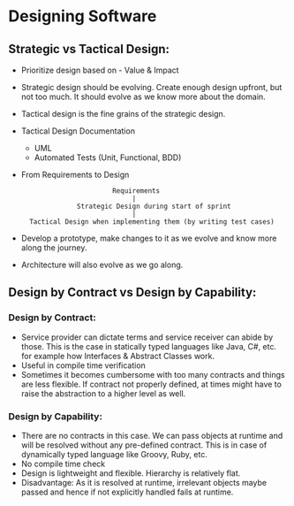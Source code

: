 # Designing Software

## Strategic vs Tactical Design:

- Prioritize design based on - Value & Impact
- Strategic design should be evolving. Create enough design upfront, but not too much. It should evolve as we know more about the domain.
- Tactical design is the fine grains of the strategic design.
- Tactical Design Documentation 
	- UML
	- Automated Tests (Unit, Functional, BDD)

- From Requirements to Design 

                             Requirements
                                  |
                    Strategic Design during start of sprint	
                                  |
	    Tactical Design when implementing them (by writing test cases)

- Develop a prototype, make changes to it as we evolve and know more along the journey.
- Architecture will also evolve as we go along.


## Design by Contract vs Design by Capability:

### Design by Contract:
- Service provider can dictate terms and service receiver can abide by those. This is the case in statically typed languages like Java, C#, etc. for example how Interfaces & Abstract Classes work.
- Useful in compile time verification
- Sometimes it becomes cumbersome with too many contracts and things are less flexible. If contract not properly defined, at times might have to raise the abstraction to a higher level as well.

### Design by Capability:
- There are no contracts in this case. We can pass objects at runtime and will be resolved without any pre-defined contract. This is in case of dynamically typed language like Groovy, Ruby, etc.
- No compile time check
- Design is lightweight and flexible. Hierarchy is relatively flat.
- Disadvantage: As it is resolved at runtime, irrelevant objects maybe passed and hence if not explicitly handled fails at runtime.